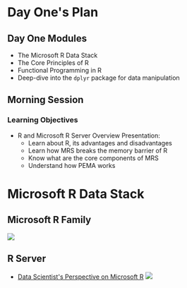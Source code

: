 
# Day One's Plan

## Day One Modules
+ The Microsoft R Data Stack
+ The Core Principles of R
+ Functional Programming in R
+ Deep-dive into the `dplyr` package for data manipulation

##  Morning Session

### Learning Objectives

* R and Microsoft R Server Overview Presentation:
    - Learn about R, its advantages and disadvantages
    - Learn how MRS breaks the memory barrier of R
    - Know what are the core components of MRS
    - Understand how PEMA works



# Microsoft R Data Stack

## Microsoft R Family
![](https://raw.githubusercontent.com/akzaidi/R-cadence/master/images/mr-family.png)

## R Server 
+ [Data Scientist's Perspective on Microsoft R](http://blog.revolutionanalytics.com/2016/04/data-scientist-perspective.html)
![](https://raw.githubusercontent.com/akzaidi/R-cadence/master/images/mrcomponents.png)
